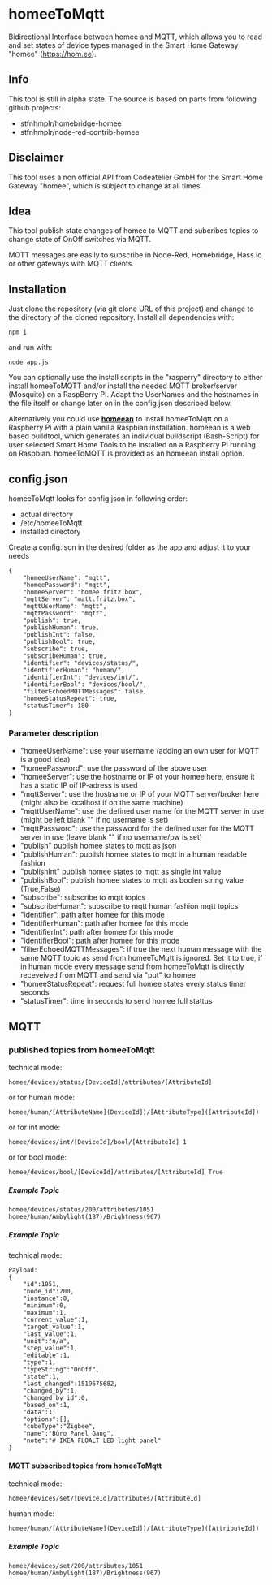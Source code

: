 # homeeToMqtt
Bidirectional Interface between homee and MQTT, which allows you to read and set states of device types managed in the Smart Home Gateway "homee" (https://hom.ee). 

## Info
This tool is still in alpha state.
The source is based on parts from following github projects:

* stfnhmplr/homebridge-homee
* stfnhmplr/node-red-contrib-homee

## Disclaimer
This tool uses a non official API from Codeatelier GmbH for the Smart Home Gateway "homee", which is subject to change at all times.

## Idea
This tool publish state changes of homee to MQTT and subcribes topics to change state of OnOff switches via MQTT.

MQTT messages are easily to subscribe in Node-Red, Homebridge, Hass.io or other gateways with MQTT clients.

## Installation
Just clone the repository (via git clone URL of this project) and change to the directory of the cloned repository.
Install all dependencies with:

    npm i

and run with:

    node app.js
    
You can optionally use the install scripts in the "rasperry" directory to either install homeeToMQTT and/or install the needed MQTT broker/server (Mosquito) on a RaspBerry PI. Adapt the UserNames and the hostnames in the file itself or change later on in the config.json described below.

Alternatively you could use [**homeean**](https://himpler.com/homeean) to install homeeToMqtt on a Raspberry Pi with a plain vanilla Raspbian installation. homeean is a web based buildtool, which generates an individual buildscript (Bash-Script) for user selected Smart Home Tools to be installed on a Raspberry Pi running on Raspbian. homeeToMQTT is provided as an homeean install option.

## config.json
homeeToMqtt looks for config.json in following order:
 - actual directory
 - /etc/homeeToMqtt
 - installed directory

Create a config.json in the desired folder as the app and adjust it to your needs

    {
        "homeeUserName": "mqtt",
        "homeePassword": "mqtt",
        "homeeServer": "homee.fritz.box",
        "mqttServer": "matt.fritz.box",
        "mqttUserName": "mqtt",
        "mqttPassword": "mqtt",
        "publish": true,
        "publishHuman": true,        
        "publishInt": false,
        "publishBool": true,
        "subscribe": true,
        "subscribeHuman": true,
        "identifier": "devices/status/",
        "identifierHuman": "human/",
        "identifierInt": "devices/int/",
        "identifierBool": "devices/bool/",
        "filterEchoedMQTTMessages": false,
        "homeeStatusRepeat": true,
        "statusTimer": 180
    }

### Parameter description
- "homeeUserName": use your username (adding an own user for MQTT is a good idea)
- "homeePassword": use the password of the above user
- "homeeServer": use the hostname or IP of your homee here, ensure it has a static IP oif IP-adress is used
- "mqttServer": use the hostname or IP of your MQTT server/broker here (might also be localhost if on the same machine)
- "mqttUserName": use the defined user name for the MQTT server in use (might be left blank "" if no username is set)
- "mqttPassword": use the password for the defined user for the MQTT server in use (leave blank "" if no username/pw is set)
- "publish" publish homee states to mqtt as json
- "publishHuman": publish homee states to mqtt in a human readable fashion
- "publishInt" publish homee states to mqtt as single int value
- "publishBool": publish homee states to mqtt as boolen string value (True,False)
- "subscribe": subscribe to mqtt topics
- "subscribeHuman": subscribe to mqtt human fashion mqtt topics
- "identifier": path after homee for this mode
- "identifierHuman": path after homee for this mode
- "identifierInt": path after homee for this mode
- "identifierBool": path after homee for this mode
- "filterEchoedMQTTMessages": if true the next human message with the same MQTT topic as send from homeeToMqtt is ignored. Set it to true, if in human mode every message send from homeeToMqtt is directly receveived from MQTT and send via "put" to homee
- "homeeStatusRepeat": request full homee states every status timer seconds
- "statusTimer": time in seconds to send homee full stattus

## MQTT
### published topics from homeeToMqtt
technical mode:

    homee/devices/status/[DeviceId]/attributes/[AttributeId]
or for human mode:

    homee/human/[AttributeName](DeviceId])/[AttributeType]([AttributeId])
or for int mode:

    homee/devices/int/[DeviceId]/bool/[AttributeId] 1
or for bool mode:

    homee/devices/bool/[DeviceId]/attributes/[AttributeId] True
    

##### Example Topic
    homee/devices/status/200/attributes/1051
    homee/human/Ambylight(187)/Brightness(967)

##### Example Topic
technical mode:

    Payload:
    {
        "id":1051,
        "node_id":200,
        "instance":0,
        "minimum":0,
        "maximum":1,
        "current_value":1,
        "target_value":1,
        "last_value":1,
        "unit":"n/a",
        "step_value":1,
        "editable":1,
        "type":1,
        "typeString":"OnOff",
        "state":1,
        "last_changed":1519675682,
        "changed_by":1,
        "changed_by_id":0,
        "based_on":1,
        "data":1,
        "options":[],
        "cubeType":"Zigbee",
        "name":"Büro Panel Gang",
        "note":"# IKEA FLOALT LED light panel"
    }

#### MQTT subscribed topics from homeeToMqtt
technical mode:

    homee/devices/set/[DeviceId]/attributes/[AttributeId]
human mode:

    homee/human/[AttributeName](DeviceId])/[AttributeType]([AttributeId])

##### Example Topic
    homee/devices/set/200/attributes/1051
    homee/human/Ambylight(187)/Brightness(967)

